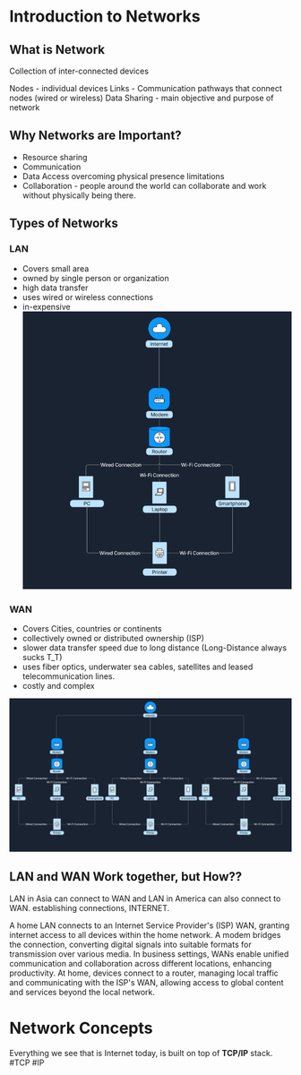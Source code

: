 # Introduction to Networks
## What is Network

Collection of inter-connected devices

Nodes - individual devices
Links - Communication pathways that connect nodes (wired or wireless)
Data Sharing - main objective and purpose of network

## Why Networks are Important?

- Resource sharing
- Communication
- Data Access overcoming physical presence limitations
- Collaboration - people around the world can collaborate and work without physically being there.

## Types of Networks

### LAN

- Covers small area
- owned by single person or organization
- high data transfer
- uses wired or wireless connections
- in-expensive
![](../Pasted%20image%2020250312142027.png)
### WAN

- Covers Cities, countries or continents
- collectively owned or distributed ownership (ISP)
- slower data transfer speed due to long distance (Long-Distance always sucks T_T)
- uses fiber optics, underwater sea cables, satellites and leased telecommunication lines.
- costly and complex

![](../Pasted%20image%2020250312142200.png)

## LAN and WAN Work together, but How??

LAN in Asia can connect to WAN and LAN in America can also connect to WAN. establishing connections, INTERNET.

A home LAN connects to an Internet Service Provider's (ISP) WAN, granting internet access to all devices within the home network. A modem bridges the connection, converting digital signals into suitable formats for transmission over various media. In business settings, WANs enable unified communication and collaboration across different locations, enhancing productivity. At home, devices connect to a router, managing local traffic and communicating with the ISP's WAN, allowing access to global content and services beyond the local network.

<div style="page-break-after: always;"></div>

# Network Concepts

Everything we see that is Internet today, is built on top of **TCP/IP** stack. #TCP #IP